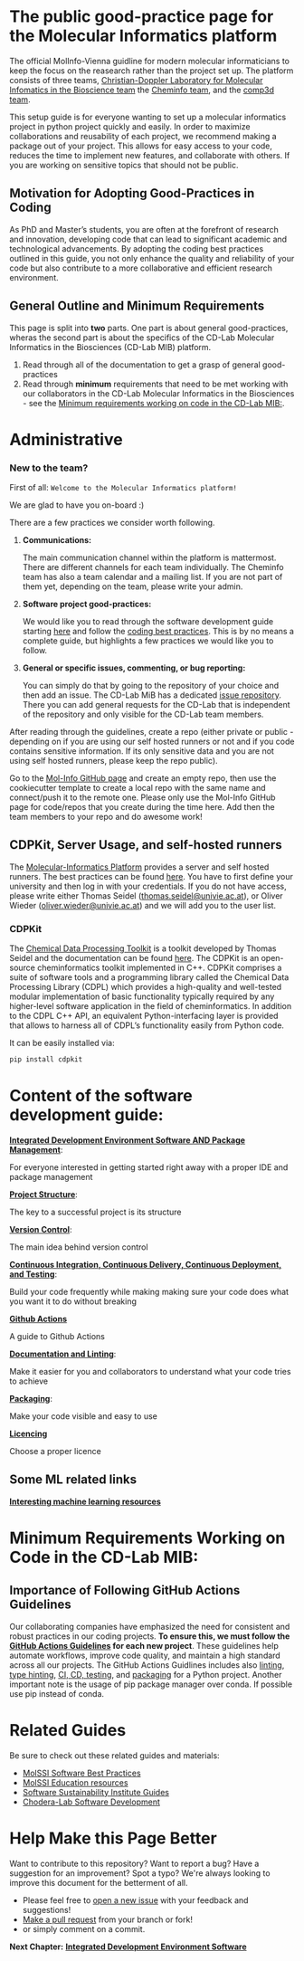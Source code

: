 # The public good-practice page for the Molecular Informatics platform

The official MolInfo-Vienna guidline for modern molecular informaticians to keep the focus on the reasearch rather than the project set up.
The platform consists of three teams, [Christian-Doppler Laboratory for Molecular Infomatics in the Bioscience team]() the [Cheminfo team](https://cheminfo.univie.ac.at/home/), and the [comp3d team](https://comp3d.univie.ac.at/).

This setup guide is for everyone wanting to set up a molecular informatics project in python project quickly and easily.
In order to maximize collaborations and reusability of each project, we recommend making a package out of your project.
This allows for easy access to your code, reduces the time to implement new features, and collaborate with others. 
If you are working on sensitive topics that should not be public.

## Motivation for Adopting Good-Practices in Coding

As PhD and Master’s students, you are often at the forefront of research and innovation, developing code that can lead to significant academic and technological advancements. By adopting the coding best practices outlined in this guide, you not only enhance the quality and reliability of your code but also contribute to a more collaborative and efficient research environment.

## General Outline and Minimum Requirements

This page is split into **two** parts. One part is about general good-practices, wheras the second part is about the specifics of the CD-Lab Molecular Informatics in the Biosciences (CD-Lab MIB) platform.

1. Read through all of the documentation to get a grasp of general good-practices
2. Read through **minimum** requirements that need to be met working with our collaborators in the CD-Lab Molecular Informatics in the Biosciences - see the [Minimum requirements working on code in the CD-Lab MIB:](/README.md#minimum-requirements-working-on-code-in-the-cd-lab-mib). 

# Administrative

### New to the team?

First of all: `Welcome to the Molecular Informatics platform!`

We are glad to have you on-board :)

There are a few practices we consider worth following.
1. <b>Communications:</b>

    The main communication channel within the platform is mattermost. There are different channels for each team individually.
    The Cheminfo team has also a team calendar and a mailing list. If you are not part of them yet, depending on the team, please write your admin.
2. <b>Software project good-practices:</b>

    We would like you to read through the software development guide starting [here](/IDE.md) and follow the [coding best practices](/BEST_PRACTICE.md). This is by no means a complete guide, but highlights a few practices we would like you to follow.
3. <b>General or specific issues, commenting, or bug reporting:</b>

    You can simply do that by going to the repository of your choice and then add an issue.
    The CD-Lab MiB has a dedicated [issue repository](https://github.com/molinfo-vienna/cd_mib_open_issues). There you can add general requests for the CD-Lab that is independent of the repository and only visible for the CD-Lab team members.

After reading through the guidelines, create a repo (either private or public - depending on if you are using our self hosted runners or not and if you code contains sensitive information. If its only sensitive data and you are not using self hosted runners, please keep the repo public).

Go to the [Mol-Info GitHub page](https://github.com/organizations/molinfo-vienna/repositories/new) and create an empty repo, then use the cookiecutter template to create a local repo with the same name and connect/push it to the remote one.
Please only use the Mol-Info GitHub page for code/repos that you create during the time here.
Add then the team members to your repo and do awesome work!


## CDPKit, Server Usage, and self-hosted runners

The [Molecular-Informatics Platform]() provides a server and self hosted runners. The best practices can be found [here](https://wiki.univie.ac.at/display/ChemInfo/Best+Pracitice+Computer+Resources+Guide).
You have to first define your university and then log in with your credentials.
If you do not have access, please write either Thomas Seidel (thomas.seidel@univie.ac.at), or Oliver Wieder (oliver.wieder@univie.ac.at) and we will add you to the user list.

### CDPKit

The [Chemical Data Processing Toolkit](https://github.com/molinfo-vienna/CDPKit) is a toolkit developed by Thomas Seidel and the documentation can be found [here](https://cdpkit.org/v1.1.1/index.html).
The CDPKit is an open-source cheminformatics toolkit implemented in C++. CDPKit comprises a suite of software tools and a programming library called the Chemical Data Processing Library (CDPL) which provides a high-quality and well-tested modular implementation of basic functionality typically required by any higher-level software application in the field of cheminformatics. In addition to the CDPL C++ API, an equivalent Python-interfacing layer is provided that allows to harness all of CDPL’s functionality easily from Python code.

It can be easily installed via:

```bash
pip install cdpkit
```


# Content of the software development guide:

[__Integrated Development Environment Software AND Package Management__](/IDE.md):

For everyone interested in getting started right away with a proper IDE and package management

[__Project Structure__](/PROJECT_STRUCTURE.md):

The key to a successful project is its structure

[__Version Control__](/VERSION_CONTROL.md): 

The main idea behind version control

[__Continuous Integration, Continuous Delivery, Continuous Deployment, and Testing__](/CI_CD_TEST.md):

Build your code frequently while making making sure your code does what you want it to do without breaking

[__Github Actions__](/GITHUB_ACTIONS.md)

A guide to Github Actions

[__Documentation and Linting__](/DOCUMENTATION.md):

Make it easier for you and collaborators to understand what your code tries to achieve

[__Packaging__](/PACKAGING.md):

Make your code visible and easy to use

[__Licencing__](/LICENCING.md)

Choose a proper licence

## Some ML related links 

[__Interesting machine learning resources__](/ML.md)

# Minimum Requirements Working on Code in the CD-Lab MIB:

## Importance of Following GitHub Actions Guidelines

Our collaborating companies have emphasized the need for consistent and robust practices in our coding projects. **To ensure this, we must follow the [GitHub Actions Guidelines](/GITHUB_ACTIONS.md) for each new project**. These guidelines help automate workflows, improve code quality, and maintain a high standard across all our projects.
The GitHub Actions Guidlines includes also [linting, type hinting](/LINTING.md), [CI, CD, testing](/CI_CD_TEST.md), and [packaging](/PACKAGING.md) for a Python project.
Another important note is the usage of pip package manager over conda. If possible use pip instead of conda.

# Related Guides

Be sure to check out these related guides and materials:
* [MolSSI Software Best Practices](https://molssi.org/education/best-practices/)
* [MolSSI Education resources](https://molssi-education.github.io/resources.html)
* [Software Sustainability Institute Guides](https://software.ac.uk/resources/guides)
* [Chodera-Lab Software Development](https://github.com/choderalab/software-development/blob/master/README.md)

# Help Make this Page Better

Want to contribute to this repository? Want to report a bug? Have a suggestion for an improvement?
Spot a typo? We're always looking to improve this document for the betterment of all.

* Please feel free to [open a new issue](https://github.com/molinfo-vienna/software-development/issues/new) with your feedback and suggestions!
* [Make a pull request](https://github.com/molinfo-vienna/software-development/compare) from your branch or fork!
* or simply comment on a commit.

__Next Chapter:__ [__Integrated Development Environment Software__](/IDE.md)